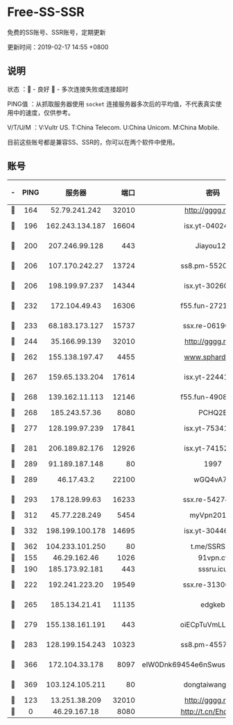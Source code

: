 # Free-SS-SSR

免费的SS账号、SSR账号，定期更新

更新时间：2019-02-17 14:55 +0800

## 说明

状态     ：🙂 - 良好 🙁 - 多次连接失败或连接超时

PING值   ：从抓取服务器使用 `socket` 连接服务器多次后的平均值，不代表真实使用中的速度，仅供参考。

V/T/U/M  ：V:Vultr US. T:China Telecom. U:China Unicom. M:China Mobile.

目前这些账号都是兼容SS、SSR的，你可以在两个软件中使用。

## 账号

|-|PING|服务器|端口|密码|加密方式|区域|V/T/U/M|
|:----:|:----:|:-----:|-----:|:----:|:----:|:----:|:----:|
|🙂|164|52.79.241.242|32010|http://gggg.rocks|chacha20|KR|9↑/8↑/8↓/10↑|
|🙂|196|162.243.134.187|16604|isx.yt-04024645|aes-256-cfb|US|10↑/10↑/10↑/10↑|
|🙂|200|207.246.99.128|443|Jiayou123|aes-256-cfb|US|6↓/10↑/10↑/10↑|
|🙂|206|107.170.242.27|13724|ss8.pm-55209281|aes-256-cfb|US|10↑/10↑/10↑/10↑|
|🙂|206|198.199.97.237|14344|isx.yt-30260527|aes-256-cfb|US|10↑/10↑/10↑/10↑|
|🙂|232|172.104.49.43|16306|f55.fun-27213111|aes-256-cfb|SG|10↑/10↑/10↑/10↑|
|🙂|233|68.183.173.127|15737|ssx.re-06190074|aes-256-cfb|US|10↑/10↑/10↑/10↑|
|🙂|244|35.166.99.139|32010|http://gggg.rocks|chacha20|US|8↓/8↓/9↑/8↓|
|🙂|262|155.138.197.47|4455|www.sphard.com|aes-256-cfb|US|8↓/9↓/10↑/8↓|
|🙂|267|159.65.133.204|17614|isx.yt-22441649|aes-256-cfb|SG|9↑/9↑/9↑/9↑|
|🙂|268|139.162.11.113|12146|f55.fun-49081960|aes-256-cfb|SG|10↑/10↑/10↑/10↑|
|🙂|268|185.243.57.36|8080|PCHQ2E|rc4-md5|US|10↑/10↑/10↑/10↑|
|🙂|277|128.199.97.239|17841|isx.yt-75341439|aes-256-cfb|SG|10↑/10↑/10↑/10↑|
|🙂|281|206.189.82.176|12926|isx.yt-74152672|aes-256-cfb|SG|10↑/10↑/10↑/10↑|
|🙂|289|91.189.187.148|80|1997|chacha20|US|9↑/9↑/9↑/8↑|
|🙂|289|46.17.43.2|22100|wGQ4vA7D|aes-256-gcm|RU|7↑/10↑/10↑/10↑|
|🙂|293|178.128.99.63|16233|ssx.re-54274475|aes-256-cfb|SG|10↑/10↑/10↑/10↑|
|🙂|312|45.77.228.249|5454|myVpn2019[]|rc4-md5|GB|10↑/10↑/10↑/10↑|
|🙂|332|198.199.100.178|14695|isx.yt-30446613|aes-256-cfb|US|10↑/10↑/10↑/10↑|
|🙂|362|104.233.101.250|80|t.me/SSRSUB|rc4-md5|CA|10↑/9↑/10↑/10↑|
|🙂|155|46.29.162.46|1026|91vpn.cf|rc4-md5|RU|10↑/9↓/9↑/10↑|
|🙂|190|185.173.92.181|443|sssru.icu|rc4-md5|RU|10↑/9↑/9↑/9↑|
|🙂|222|192.241.223.20|19549|ssx.re-31306029|aes-256-cfb|US|10↑/10↑/10↑/10↑|
|🙂|265|185.134.21.41|11135|edgkeb|aes-256-cfb|GB|1↑/10↑/10↑/10↑|
|🙂|279|155.138.161.191|443|oiECpTuVmLLxk4Ts|aes-256-cfb|US|9↑/10↑/10↑/9↑|
|🙂|283|128.199.154.243|10323|ss8.pm-45572550|aes-256-cfb|SG|10↑/10↑/10↑/10↑|
|🙂|366|172.104.33.178|8097|eIW0Dnk69454e6nSwuspv9DmS201tQ0D|aes-256-cfb|SG|10↑/10↑/10↑/10↑|
|🙂|369|103.124.105.211|80|dongtaiwang.com|aes-256-cfb|US|10↑/9↓/10↑/10↑|
|🙁|123|13.251.38.209|32010|http://gggg.rocks|chacha20|SG|9↑/10↑/10↑/10↑|
|🙁|0|46.29.167.18|8080|http://t.cn/EhdmTxe|rc4-md5|RU|5↓/5↓/5↑/5↓|
